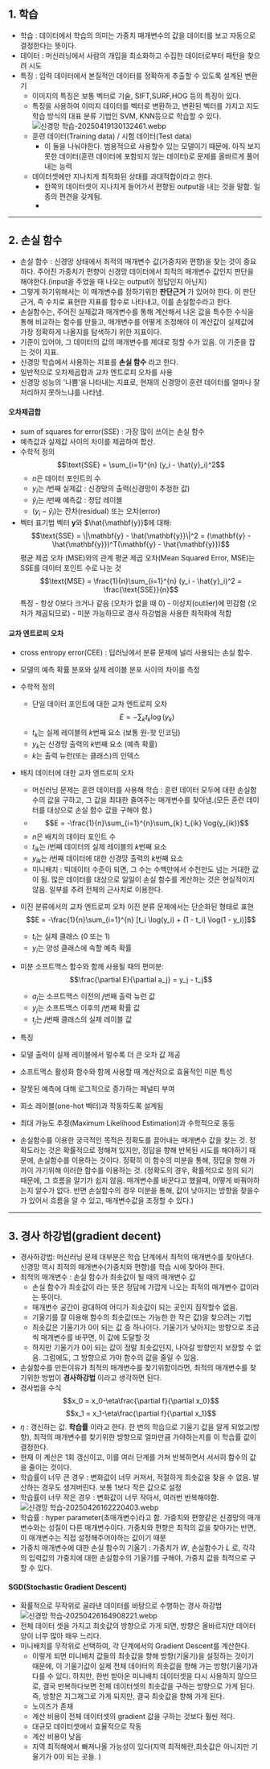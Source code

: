 ## 1. 학습 
- 학습 : 데이터에서 학습의 의미는 가중치 매개변수의 값을 데이터를 보고 자동으로 결정한다는 뜻이다.
- 데이터 : 머신러닝에서 사람의 개입을 최소화하고 수집한 데이터로부터 패턴을 찾으려 시도
- 특징 : 입력 데이터에서 본질적인 데이터를 정확하게 추출할 수 있도록 설계된 변환기
	- 이미지의 특징은 보통 벡터로 기술, SIFT,SURF,HOG 등의 특징이 있다.
	- 특징을 사용하여 이미지 데이터를 벡터로 변환하고, 변환된 벡터를 가지고 지도 학습 방식의 대표 분류 기법인 SVM, KNN등으로 학습할 수 있다.![신경망 학습-20250419130132461.webp](images/%EC%8B%A0%EA%B2%BD%EB%A7%9D%20%ED%95%99%EC%8A%B5-20250419130132461.webp)
	- 훈련 데이터(Training data) / 시험 데이터(Test data) 
		- 이 둘을 나눠야한다. 범용적으로 사용할수 있는 모델이기 때문에. 아직 보지 못한 데이터(훈련 데이터에 포함되지 않는 데이터)로 문제를 올바르게 풀어내는 능력
	- 데이터셋에만 지나치게 최적화된 상태를 과대적합이라고 한다. 
		- 한쪽의 데이터셋이 지나치게 들어가서 편향된 output을 내는 것을 말함. 일종의 편견을 갖게됨.
		- 
***
## 2. 손실 함수
- 손실 함수 : 신경망 상태에서 최적의 매개변수 값(가중치와 편향)을 찾는 것이 중요하다. 주어진 가중치가 편향이 신경망 데이터에서 최적의 매개변수 값인지 판단을 해야한다.(input을 주었을 때 나오는 output이 정답인지 아닌지) 
- 그렇게 하기위해서는 이 매개변수를 정하기위한 **판단근거** 가 있어야 한다. 이 판단 근거, 즉 수치로 표현한 지표를 함수로 나타내고, 이를 손실함수라고 한다. 
- 손실함수는, 주어진 실제값과 매개변수를 통해 계산해서 나온 값을 특수한 수식을 통해 비교하는 함수를 만들고, 매개변수를 어떻게 조정해야 이 계산값이 실제값에 가장 정확하게 나올지를 탐색하기 위한 지표이다.
- 기준이 있어야, 그 데이터의 값의 매개변수를 제대로 정할 수가 있음. 이 기준을 잡는 것이 지표.
- 신경망 학습에서 사용하는 지표를 **손실 함수** 라고 한다. 
- 일반적으로 오차제곱합과 교차 엔트로피 오차를 사용
- 신경망 성능의 '나쁨'을 나타내는 지표로, 현재의 신경망이 훈련 데이터를 얼마나 잘 처리하지 못하느냐를 나타냄.
#### 오차제곱합
- sum of squares for error(SSE) : 가장 많이 쓰이는 손실 함수
- 예측값과 실제값 사이의 차이를 제곱하여 합산. 
-  수학적 정의 $$\text{SSE} = \sum_{i=1}^{n} (y_i - \hat{y}_i)^2$$
	- $n$은 데이터 포인트의 수
	- $y_i$는 $i$번째 실제값 : 신경망의 출력(신경망이 추정한 값)
	- $\hat{y}_i$는 $i$번째 예측값 : 정답 레이블
	- $(y_i - \hat{y}_i)$는 잔차(residual) 또는 오차(error) 
-  벡터 표기법 벡터 $\mathbf{y}$와 $\hat{\mathbf{y}}$에 대해: $$\text{SSE} = \|\mathbf{y} - \hat{\mathbf{y}}\|^2 = (\mathbf{y} - \hat{\mathbf{y}})^T(\mathbf{y} - \hat{\mathbf{y}})$$ 평균 제곱 오차 (MSE)와의 관계 평균 제곱 오차(Mean Squared Error, MSE)는 SSE를 데이터 포인트 수로 나눈 것$$\text{MSE} = \frac{1}{n}\sum_{i=1}^{n} (y_i - \hat{y}_i)^2 = \frac{\text{SSE}}{n}$$ 특징 - 항상 0보다 크거나 같음 (오차가 없을 때 0) - 이상치(outlier)에 민감함 (오차가 제곱되므로) - 미분 가능하므로 경사 하강법을 사용한 최적화에 적합

#### 교차 엔트로피 오차
- cross entropy error(CEE) : 딥러닝에서 분류 문제에 널리 사용되는 손실 함수.
- 모델의 예측 확률 분포와 실제 레이블 분포 사이의 차이를 측정
- 수학적 정의 
	- 단일 데이터 포인트에 대한 교차 엔트로피 오차 $$E = -\sum_{k} t_k \log(y_k)$$
	- $t_k$는 실제 레이블의 $k$번째 요소 (보통 원-핫 인코딩) 
	- $y_k$는 신경망 출력의 $k$번째 요소 (예측 확률)
	- $k$는 출력 뉴런(또는 클래스)의 인덱스 
- 배치 데이터에 대한 교차 엔트로피 오차 
	- 머신러닝 문제는 훈련 데이터를 사용해 학습 : 훈련 데이터 모두에 대한 손실함수의 값을 구하고, 그 값을 최대한 줄여주는 매개변수를 찾아냄.(모든 훈련 데이터를 대상으로 손실 함수 값을 구해야 함.)
	- $$E = -\frac{1}{n}\sum_{i=1}^{n}\sum_{k} t_{ik} \log(y_{ik})$$ 
	- $n$은 배치의 데이터 포인트 수 
	- $t_{ik}$는 $i$번째 데이터의 실제 레이블의 $k$번째 요소 
	- $y_{ik}$는 $i$번째 데이터에 대한 신경망 출력의 $k$번째 요소 
	- 미니배치 : 빅데이터 수준이 되면, 그 수는 수백만에서 수천만도 넘는 거대한 값이 됨. 많은 데이터를 대상으로 일일이 손실 함수를 계산하는 것은 현실적이지 않음. 일부를 추려 전체의 근사치로 이용한다.

- 이진 분류에서의 교차 엔트로피 오차 이진 분류 문제에서는 단순화된 형태로 표현 $$E = -\frac{1}{n}\sum_{i=1}^{n} [t_i \log(y_i) + (1 - t_i) \log(1 - y_i)]$$
	- $t_i$는 실제 클래스 (0 또는 1) 
	- $y_i$는 양성 클래스에 속할 예측 확률 
- 미분 소프트맥스 함수와 함께 사용될 때의 편미분: $$\frac{\partial E}{\partial a_j} = y_j - t_j$$ 
	- $a_j$는 소프트맥스 이전의 $j$번째 출력 뉴런 값 
	- $y_j$는 소프트맥스 이후의 $j$번째 확률 값 
	- $t_j$는 $j$번째 클래스의 실제 레이블 값 
- 특징 
- 모델 출력이 실제 레이블에서 멀수록 더 큰 오차 값 제공 
- 소프트맥스 활성화 함수와 함께 사용할 때 계산적으로 효율적인 미분 특성 
- 잘못된 예측에 대해 로그적으로 증가하는 페널티 부여
- 희소 레이블(one-hot 벡터)과 작동하도록 설계됨 
- 최대 가능도 추정(Maximum Likelihood Estimation)과 수학적으로 동등

- 손실함수를 이용한 궁극적인 목적은 정확도를 끌어내는 매개변수 값을 찾는 것. 정확도라는 것은 확률적으로 정해져 있지만, 정답을 향해 반복된 시도를 해야하기 때문에, 손실함수를 이용하는 것이다. 정확히 이 함수의 미분을 통해, 정답을 향해 가까이 가기위해 이러한 함수를 이용하는 것. (정확도의 경우, 확률적으로 정의 되기 때문에, 그 흐름을 알기가 쉽지 않음. 매개변수를 바꾼다고 했을때, 어떻게 바꿔야하는지 알수가 없다. 반면 손실함수의 경우 미분을 통해, 값이 낮아지는 방향을 찾을수가 있어서 흐름을 알 수 있고, 매개변수값을 조정할 수 있다.)

***
## 3. 경사 하강법(gradient decent)
- 경사하강법: 머신러닝 문제 대부분은 학습 단계에서 최적의 매개변수를 찾아낸다. 신경망 역시 최적의 매개변수(가중치와 편향)를 학습 시에 찾아야 한다. 
- 최적의 매개변수 : 손실 함수가 최솟값이 될 때의 매개변수 값
	- 손실 함수가 최솟값이 라는 뜻은 정답에 가깝게 나오는 최적의 매개변수 값이라는 뜻이다. 
	- 매개변수 공간이 광대하여 어디가 최솟값이 되는 곳인지 짐작할수 없음.
	- 기울기를 잘 이용해 함수의 최솟값(또는 가능한 한 작은 값)을 찾으려는 기법
	-  최솟값은 기울기가 0이 되는 값 중 하나이다. 기울기가 낮아지는 방향으로 조금씩 매개변수를 바꾸면, 이 값에 도달할 것 
	- 하지만 기울기가 0이 되는 값이 정말 최솟값인지, 나아갈 방향인지 보장할 수 없음. 그럼에도, 그 방향으로 가야 함수의 값을 줄일 수 있음.
- 손실함수를 만든이유가 최적의 매개변수를 찾기위함이라면, 최적의 매개변수를 찾기위한 방법이 **경사하강법** 이라고 생각하면 된다.
- 경사법을 수식  
	$$x_0 = x_0-\eta\frac{\partial f}{\partial x_0}$$ $$x_1 = x_1-\eta\frac{\partial f}{\partial x_1}$$
- $\eta$ : 갱신하는 값. **학습률** 이라고 한다. 한 번의 학습으로 기울기 값을 알게 되었고(방향), 최적의 매개변수를 찾기위한 방향으로 얼마만큼 가야하는지를 이 학습률 값이 결정한다. 
- 현재 이 계산은 1회 갱신이고, 이를 여러 단계를 거쳐 반복하면서 서서히 함수의 값을 줄이는 것이다. 
- 학습률이 너무 큰 경우 : 변화값이 너무 커져서, 적절하게 최솟값을 찾을 수 없음. 발산하는 경우도 생겨버린다. 보통 1보다 작은 값으로 설정
- 학습률이 너무 작은 경우 : 변화값이 너무 작아서, 여러번 반복해야함.![신경망 학습-20250426162220403.webp](images/%EC%8B%A0%EA%B2%BD%EB%A7%9D%20%ED%95%99%EC%8A%B5-20250426162220403.webp)
- 학습률 : hyper parameter(초매개변수)라고 함. 가중치와 편향같은 신경망의 매개변수와는 성질이 다른 매개변수이다. 가중치와 편향은 최적의 값을 찾아가는 반면, 이 매개변수는 직접 설정해주어야하는 값이기 때문
- 가중치 매개변수에 대한 손실 함수의 기울기 : 가중치가 $W$, 손실함수가 $L$ 로, 각각의 입력값의 가중치에 대한 손실함수의 기울기를 구해야, 가중치 값을 최적으로 구할 수 있다.
#### SGD(Stochastic Gradient Descent)
- 확률적으로 무작위로 골라낸 데이터를 바탕으로 수행하는 경사 하강법![신경망 학습-20250426164908221.webp](images/%EC%8B%A0%EA%B2%BD%EB%A7%9D%20%ED%95%99%EC%8A%B5-20250426164908221.webp)
- 전체 데이터 셋을 가지고 최솟값의 방향으로 가게 되면, 방향은 올바르지만 데이터양이 너무 많아 매우 느리다.
- 미니배치를 무작위로 선택하여, 각 단계에서의 Gradient Descent를 계산한다.
	- 이렇게 되면 미니배치 값들의 최솟값을 향해 방향(기울기)을 설정하는 것이기 때문에, 이 기울기값이 실제 전체 데이터의 최솟값을 향해 가는 방향(기울기)과 다를 수 있다. 하지만, 한번 받아온 미니배치 데이터셋을 다시 사용하지 않으므로, 결국 반복하다보면 전체 데이터셋의 최솟값을 구하는 방향으로 가게 된다. 즉, 방향은 지그재그로 가게 되지만, 결국 최솟값을 향해 가게 된다.
	- 노이즈가 존재
	- 계산 비용이 전체 데이터셋의 gradient 값을 구하는 것보다 훨씬 적다.
	- 대규모 데이터셋에서 효율적으로 작동
	- 계산 비용이 낮음
	- 지역 최적해에서 빠져나올 가능성이 있다(지역 최적해란,최솟값은 아니지만 기울기가 0이 되는 곳들. )